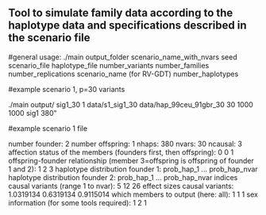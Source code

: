 ## Tool to simulate family data according to the haplotype data and specifications described in the scenario file

#general usage:
./main output_folder scenario_name_with_nvars seed scenario_file haplotype_file number_variants number_families number_replications scenario_name (for RV-GDT) number_haplotypes

#example scenario 1, p=30 variants

./main output/ sig1_30 1 data/s1_sig1_30 data/hap_99ceu_91gbr_30 30 1000 1000 sig1 380"





#example scenario 1 file

number founder: 2 
number offspring: 1
nhaps: 380 
nvars: 30 
ncausal: 3 
affection status of the members (founders first, then offspring): 0 0 1 
offspring-founder relationship (member 3=offspring is offspring of founder 1 and 2): 1 2 3
haplotype distribution founder 1: prob_hap_1 ... prob_hap_nvar
haplotype distribution founder 2: prob_hap_1 ... prob_hap_nvar 
indices causal variants (range 1 to nvar): 5 12 26
effect sizes causal variants: 1.0319134 0.6319134 0.9115014
which members to output (here: all): 1 1 1 
sex information (for some tools required): 1 2 1
